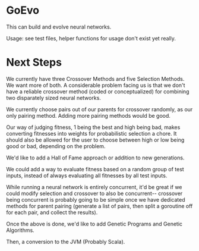 # GoEvo #

This can build and evolve neural networks.

Usage: see test files, helper functions for usage don't exist yet really.

# Next Steps #

We currently have three Crossover Methods and five Selection Methods. We want more of both. A considerable problem facing us is that we don't have a reliable crossover method (coded or conceptualized) for combining two disparately sized neural networks. 

We currently choose pairs out of our parents for crossover randomly, as our only pairing method. Adding more pairing methods would be good.

Our way of judging fitness, 1 being the best and high being bad, makes converting fitnesses into weights for probabilistic selection a chore. It should also be allowed for the user to choose between high or low being good or bad, depending on the problem.

We'd like to add a Hall of Fame approach or addition to new generations.

We could add a way to evaluate fitness based on a random group of test inputs, instead of always evaluating all fitnesses by all test inputs.

While running a neural network is entirely concurrent, it'd be great if we could modify selection and crossover to also be concurrent-- crossover being concurrent is probably going to be simple once we have dedicated methods for parent pairing (generate a list of pairs, then split a goroutine off for each pair, and collect the results).

Once the above is done, we'd like to add Genetic Programs and Genetic Algorithms.

Then, a conversion to the JVM (Probably Scala).